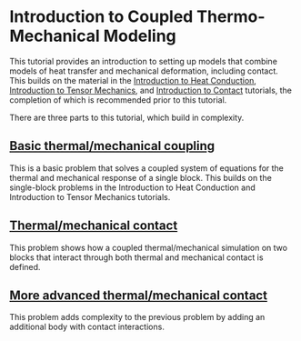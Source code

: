 # Introduction to Coupled Thermo-Mechanical Modeling

This tutorial provides an introduction to setting up models that combine models
of heat transfer and mechanical deformation, including contact. This builds on the material in the 
[Introduction to Heat Conduction](heat_conduction:heat_conduction/tutorials/introduction/index.md),
[Introduction to Tensor Mechanics](tensor_mechanics:tensor_mechanics/tutorials/introduction/index.md), and
[Introduction to Contact](contact:contact/tutorials/introduction/index.md)
tutorials, the completion of which is recommended prior to this tutorial.

There are three parts to this tutorial, which build in complexity.

## [Basic thermal/mechanical coupling](combined/tutorials/introduction/thermomech_step01.md)

This is a basic problem that solves a coupled system of equations for the thermal
and mechanical response of a single block. This builds on the single-block problems
in the Introduction to Heat Conduction and Introduction to Tensor Mechanics tutorials.

## [Thermal/mechanical contact](combined/tutorials/introduction/step01.md)

This problem shows how a coupled thermal/mechanical simulation on two blocks
that interact through both thermal and mechanical contact is defined.

## [More advanced thermal/mechanical contact](combined/tutorials/introduction/step02.md)

This problem adds complexity to the previous problem by adding an additional
body with contact interactions.

